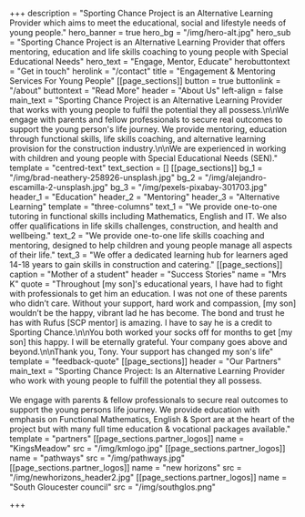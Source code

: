 +++
description = "Sporting Chance Project is an Alternative Learning Provider which aims to meet the educational, social and lifestyle needs of young people."
hero_banner = true
hero_bg = "/img/hero-alt.jpg"
hero_sub = "Sporting Chance Project is an Alternative Learning Provider that offers mentoring, education and life skills coaching to young people with Special Educational Needs"
hero_text = "Engage, Mentor, Educate"
herobuttontext = "Get in touch"
herolink = "/contact"
title = "Engagement & Mentoring Services For Young People"
[[page_sections]]
button = true
buttonlink = "/about"
buttontext = "Read More"
header = "About Us"
left-align = false
main_text = "Sporting Chance Project is an Alternative Learning Provider that works with young people to fulfil the potential they all possess.\n\nWe engage with parents and fellow professionals to secure real outcomes to support the young person's life journey. We provide mentoring, education through functional skills, life skills coaching, and alternative learning provision for the construction industry.\n\nWe are experienced in working with children and young people with Special Educational Needs (SEN)."
template = "centred-text"
text_section = []
[[page_sections]]
bg_1 = "/img/brad-neathery-258926-unsplash.jpg"
bg_2 = "/img/alejandro-escamilla-2-unsplash.jpg"
bg_3 = "/img/pexels-pixabay-301703.jpg"
header_1 = "Education"
header_2 = "Mentoring"
header_3 = "Alternative Learning"
template = "three-columns"
text_1 = "We provide one-to-one tutoring in functional skills including Mathematics, English and IT. We also offer qualifications in life skills challenges, construction, and health and wellbeing."
text_2 = "We provide one-to-one life skills coaching and mentoring, designed to help children and young people manage all aspects of their life."
text_3 = "We offer a dedicated learning hub for learners aged 14-18 years to gain skills in construction and catering."
[[page_sections]]
caption = "Mother of a student"
header = "Success Stories"
name = "Mrs K"
quote = "Throughout [my son]'s educational years, I have had to fight with professionals to get him an education. I was not one of these parents who didn’t care. Without your support, hard work and compassion, [my son] wouldn’t be the happy, vibrant lad he has become. The bond and trust he has with Rufus [SCP mentor] is amazing. I have to say he is a credit to Sporting Chance.\n\nYou both worked your socks off for months to get [my son] this happy.  I will be eternally grateful. Your company goes above and beyond.\n\nThank you, Tony. Your support has changed my son's life"
template = "feedback-quote"
[[page_sections]]
header = "Our Partners"
main_text = "Sporting Chance Project: Is an Alternative Learning Provider who work with young people to fulfill the potential they all possess. <br/> <br/> We engage with parents & fellow professionals to secure real outcomes to support the young persons life journey.  We provide education with emphasis on Functional Mathematics, English & Sport are at the heart of the project but with many full time education & vocational packages available."
template = "partners"
[[page_sections.partner_logos]]
name = "KingsMeadow"
src = "/img/kmlogo.jpg"
[[page_sections.partner_logos]]
name = "pathways"
src = "/img/pathways.jpg"
[[page_sections.partner_logos]]
name = "new horizons"
src = "/img/newhorizons_header2.jpg"
[[page_sections.partner_logos]]
name = "South Gloucester council"
src = "/img/southglos.png"

+++
